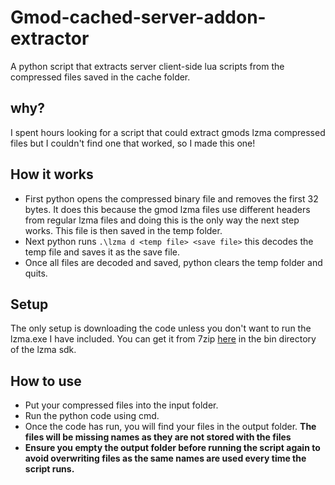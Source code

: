 # Gmod-cached-server-addon-extractor
A python script that extracts server client-side lua scripts from the compressed files saved in the cache folder.

## why?
I spent hours looking for a script that could extract gmods lzma compressed files but I couldn't find one that worked, so I made this one!

## How it works
- First python opens the compressed binary file and removes the first 32 bytes. It does this because the gmod lzma files use different headers from regular lzma files and doing this is the only way the next step works. This file is then saved in the temp folder. </br>
- Next python runs `.\lzma d <temp file> <save file>` this decodes the temp file and saves it as the save file. </br>
- Once all files are decoded and saved, python clears the temp folder and quits. </br>

## Setup
The only setup is downloading the code unless you don't want to run the lzma.exe I have included. You can get it from 7zip [here](https://www.7-zip.org/sdk.html) in the bin directory of the lzma sdk.

## How to use
- Put your compressed files into the input folder.
- Run the python code using cmd.
- Once the code has run, you will find your files in the output folder. **The files will be missing names as they are not stored with the files**
- **Ensure you empty the output folder before running the script again to avoid overwriting files as the same names are used every time the script runs.**
